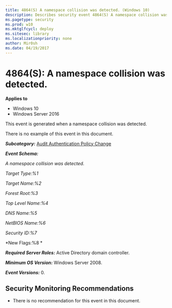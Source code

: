 ```yaml
---
title: 4864(S) A namespace collision was detected. (Windows 10)
description: Describes security event 4864(S) A namespace collision was detected.
ms.pagetype: security
ms.prod: w10
ms.mktglfcycl: deploy
ms.sitesec: library
ms.localizationpriority: none
author: Mir0sh
ms.date: 04/19/2017
---
```


# 4864(S): A namespace collision was detected.

**Applies to**
-   Windows 10
-   Windows Server 2016


This event is generated when a namespace collision was detected.

There is no example of this event in this document.

***Subcategory:***&nbsp;[Audit Authentication Policy Change](audit-authentication-policy-change.md)

***Event Schema:***

*A namespace collision was detected.*

*Target Type:%1*

*Target Name:%2*

*Forest Root:%3*

*Top Level Name:%4*

*DNS Name:%5*

*NetBIOS Name:%6*

*Security ID:%7*

*New Flags:%8 *

***Required Server Roles:*** Active Directory domain controller.

***Minimum OS Version:*** Windows Server 2008.

***Event Versions:*** 0.

## Security Monitoring Recommendations

-   There is no recommendation for this event in this document.

